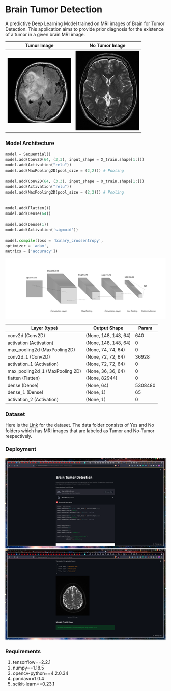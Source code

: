 # Brain Tumor Detection

A predictive Deep Learning Model trained on MRI images of Brain for Tumor Detection.
This application aims to provide prior diagnosis for the existence of a tumor
in a given brain MRI image.

| Tumor Image                                    | No Tumor Image                                |
| ---------------------------------------------- | --------------------------------------------- |
| <img src="./Data/yes/Y2.jpg" width=200 alt=""> | <img src="./Data/no/N3.jpg" width=200 alt=""> |

### Model Architecture

```py
model = Sequential()
model.add(Conv2D(64, (3,3), input_shape = X_train.shape[1:]))
model.add(Activation("relu"))
model.add(MaxPooling2D(pool_size = (2,2))) # Pooling

model.add(Conv2D(64, (3,3), input_shape = X_train.shape[1:]))
model.add(Activation("relu"))
model.add(MaxPooling2D(pool_size = (2,2))) # Pooling


model.add(Flatten())
model.add(Dense(64))

model.add(Dense(1))
model.add(Activation('sigmoid'))

model.compile(loss = 'binary_crossentropy',
optimizer = 'adam',
metrics = ['accuracy'])
```

<img src="./nn.png" alt="Tool Used: NN SVG">

| Layer (type)                    | Output Shape         | Param   |
| ------------------------------- | -------------------- | ------- |
| conv2d (Conv2D)                 | (None, 148, 148, 64) | 640     |
| activation (Activation)         | (None, 148, 148, 64) | 0       |
| max_pooling2d (MaxPooling2D)    | (None, 74, 74, 64)   | 0       |
| conv2d_1 (Conv2D)               | (None, 72, 72, 64)   | 36928   |
| activation_1 (Activation)       | (None, 72, 72, 64)   | 0       |
| max_pooling2d_1 (MaxPooling 2D) | (None, 36, 36, 64)   | 0       |
| flatten (Flatten)               | (None, 82944)        | 0       |
| dense (Dense)                   | (None, 64)           | 5308480 |
| dense_1 (Dense)                 | (None, 1)            | 65      |
| activation_2 (Activation)       | (None, 1)            | 0       |

### Dataset

Here is the [Link](https://www.kaggle.com/navoneel/brain-mri-images-for-brain-tumor-detection/tasks) for the dataset.
The data folder consists of Yes and No folders which has MRI images that are
labeled as Tumor and No-Tumor respectively.

### Deployment

<p>
<img src="./img1.png" alt="">
<img src="./img2.png" alt="">
</p>

### Requirements

1. tensorflow==2.2.1
2. numpy==1.18.5
3. opencv-python==4.2.0.34
4. pandas==1.0.4
5. scikit-learn==0.23.1

